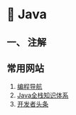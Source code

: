 # 🌊 Java

## 一、 注解



## 常用网站

1. [编程导航](https://www.code-nav.cn/)
2. [Java全栈知识体系](https://pdai.tech/)
3. [开发者头条](https://toutiao.io/)
